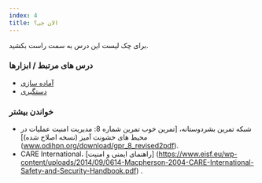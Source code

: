 ```yaml
---
index: 4
title: الان جی؟
---
```

برای چک لیست این درس به سمت راست بکشید.

### درس های مرتبط / ابزارها

*   [آماده سازی](umbrella://travel/preparation)
*   [دستگیری](umbrella://incident-response/arrests)

### خواندن بیشتر

*   شبکه تمرین بشردوستانه، [تمرین خوب تمرین شماره 8: مدیریت امنیت عملیات در محیط های خشونت آمیز (نسخه اصلاح شده)] (www.odihpn.org/download/gpr_8_revised2pdf).
*   CARE International، [راهنمای ایمنی و امنیت] (https://www.eisf.eu/wp-content/uploads/2014/09/0614-Macpherson-2004-CARE-International-Safety-and-Security-Handbook.pdf) .